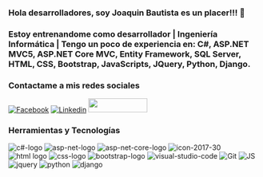 ### Hola desarrolladores, soy Joaquin Bautista es un placer!!! 👋

### Estoy entrenandome como desarrollador | Ingeniería Informática | Tengo un poco de experiencia en: C#, ASP.NET MVC5, ASP.NET Core MVC, Entity Framework, SQL Server, HTML, CSS, Bootstrap, JavaScripts, JQuery, Python, Django.

### Contactame a mis redes sociales
[![Facebook](https://user-images.githubusercontent.com/54549934/93971143-23240280-fd8d-11ea-859d-1e69485789de.png)](https://www.facebook.com/JoackoBautista/) 
[![Linkedin](https://user-images.githubusercontent.com/54549934/93971146-24552f80-fd8d-11ea-9afb-d114a8ed7ba2.png)](https://www.linkedin.com/in/joaquin-bautista)
<a href="https://arpegius666@gmail.com/"><img width="118" height="28" src="https://user-images.githubusercontent.com/71107859/130311259-7df7f826-2ade-4e45-b78b-077c5b68e6eb.png"></a>

### Herramientas y Tecnologías

![c#-logo](https://user-images.githubusercontent.com/54549934/93968941-5fa12f80-fd88-11ea-9595-e09a3e04931c.png) ![asp-net-logo](https://user-images.githubusercontent.com/54549934/93968998-7cd5fe00-fd88-11ea-9138-c2972d4f54e6.png) ![asp-net-core-logo](https://user-images.githubusercontent.com/54549934/93969019-88292980-fd88-11ea-873e-000f1b4d36cd.png) ![icon-2017-30](https://user-images.githubusercontent.com/54549934/93969039-95deaf00-fd88-11ea-892a-cce00b080482.png) ![html logo](https://user-images.githubusercontent.com/54549934/93969064-a2630780-fd88-11ea-8ac0-ad280f1f2c95.png) ![css-logo](https://user-images.githubusercontent.com/54549934/93969089-b1e25080-fd88-11ea-8ff6-16d721c451e1.png) ![bootstrap-logo](https://user-images.githubusercontent.com/54549934/93969110-be66a900-fd88-11ea-8d93-731a49dda9cf.png) ![visual-studio-code](https://user-images.githubusercontent.com/54549934/93969201-ee15b100-fd88-11ea-8a64-487094905859.png) ![Git](https://user-images.githubusercontent.com/54549934/93969224-fcfc6380-fd88-11ea-9371-dcd817f336b9.png) ![JS](https://user-images.githubusercontent.com/54549934/93969585-d7238e80-fd89-11ea-9f99-be41b751c27e.png) ![jquery](https://user-images.githubusercontent.com/54549934/93974084-ece98180-fd92-11ea-9575-e5653dbee149.png) ![python](https://user-images.githubusercontent.com/71107859/130312756-95fa39c9-cc09-4ec0-9751-c38b6f24f5e1.png) ![django](https://user-images.githubusercontent.com/71107859/130312794-54037253-710b-4193-90d7-4fde79280452.png)


